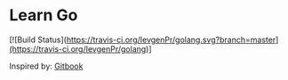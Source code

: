# Learn Go

[![Build Status](https://travis-ci.org/IevgenPr/golang.svg?branch=master](https://travis-ci.org/IevgenPr/golang)]

Inspired by: [Gitbook](https://quii.gitbook.io/learn-go-with-tests)
